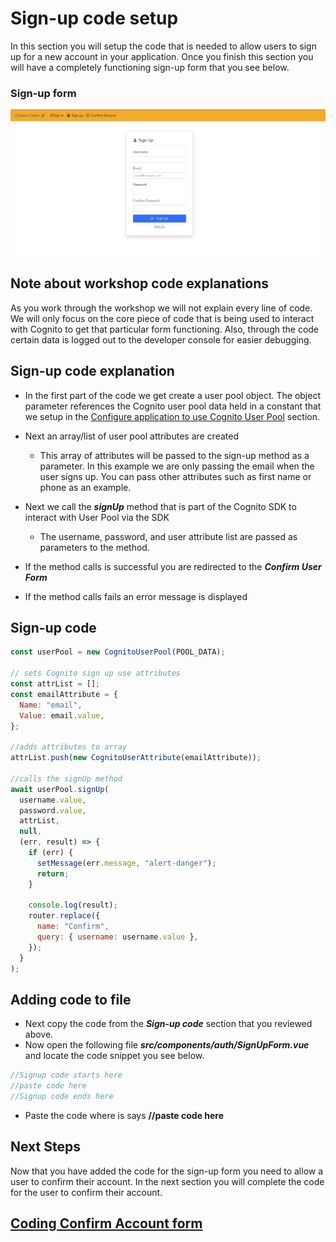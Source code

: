 # Sign-up code setup

In this section you will setup the code that is needed to allow users to sign up for a new account in your application. Once you finish this section you will have a completely functioning sign-up form that you see below.

### Sign-up form

![npm run](../docs/images/signup-form.png)

## Note about workshop code explanations

As you work through the workshop we will not explain every line of code. We will only focus on the core piece of code that is being used to interact with Cognito to get that particular form functioning. Also, through the code certain data is logged out to the developer console for easier debugging.

## Sign-up code explanation

- In the first part of the code we get create a user pool object. The object parameter references the Cognito user pool data held in a constant that we setup in the [Configure application to use Cognito User Pool](CognitoConfig.md) section.
- Next an array/list of user pool attributes are created

  - This array of attributes will be passed to the sign-up method as a parameter. In this example we are only passing the email when the user signs up. You can pass other attributes such as first name or phone as an example.

- Next we call the **_signUp_** method that is part of the Cognito SDK to interact with User Pool via the SDK
  - The username, password, and user attribute list are passed as parameters to the method.
- If the method calls is successful you are redirected to the **_Confirm User Form_**
- If the method calls fails an error message is displayed

## Sign-up code

```js
const userPool = new CognitoUserPool(POOL_DATA);

// sets Cognito sign up use attributes
const attrList = [];
const emailAttribute = {
  Name: "email",
  Value: email.value,
};

//adds attributes to array
attrList.push(new CognitoUserAttribute(emailAttribute));

//calls the signUp method
await userPool.signUp(
  username.value,
  password.value,
  attrList,
  null,
  (err, result) => {
    if (err) {
      setMessage(err.message, "alert-danger");
      return;
    }

    console.log(result);
    router.replace({
      name: "Confirm",
      query: { username: username.value },
    });
  }
);
```

## Adding code to file

- Next copy the code from the **_Sign-up code_** section that you reviewed above.
- Now open the following file **_src/components/auth/SignUpForm.vue_** and locate the code snippet you see below.

```js
//Signup code starts here
//paste code here
//Signup code ends here
```

- Paste the code where is says **//paste code here**

## Next Steps

Now that you have added the code for the sign-up form you need to allow a user to confirm their account. In the next section you will complete the code for the user to confirm their account.

## [Coding Confirm Account form](ConfirmAccount.md)
